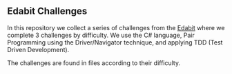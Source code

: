 ## Edabit Challenges

In this repository we collect a series of challenges from the [Edabit](https://edabit.com/) where we complete 3 challenges by difficulty. We use the C# language, Pair Programming using the Driver/Navigator technique, and applying TDD (Test Driven Development). 

The challenges are found in files according to their difficulty.
